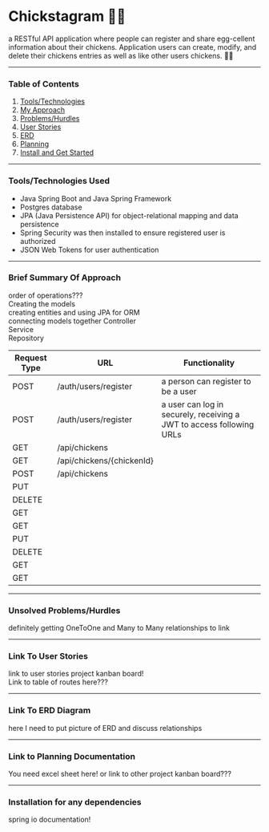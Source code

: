 # Chickstagram 🐔💞
a RESTful API application where people can register and share egg-cellent information about their chickens. Application users can create, modify, and delete their chickens entries as well as like other users chickens. 🐣🥚
***
### Table of Contents 
1. [Tools/Technologies](#tools)
2. [My Approach](#summary)
3. [Problems/Hurdles](#problems)
4. [User Stories](#userstories)
5. [ERD](#erd)
6. [Planning](#planning)
7. [Install and Get Started](#install)

***
### Tools/Technologies Used <a name="tools"></a>
* Java Spring Boot and Java Spring Framework
* Postgres database
* JPA (Java Persistence API) for object-relational mapping and data persistence
* Spring Security was then installed to ensure registered user is authorized 
* JSON Web Tokens for user authentication
***
### Brief Summary Of Approach <a name="summary"></a>
order of operations???  
Creating the models  
creating entities and using JPA for ORM   
connecting models together 
Controller  
Service  
Repository  

| Request Type | URL                       | Functionality                                                        |
|--------------|---------------------------|----------------------------------------------------------------------|
| POST         | /auth/users/register      | a person can register to be a user                                   |
| POST         | /auth/users/register      | a user can log in securely, receiving a JWT to access following URLs |
| GET          | /api/chickens             |                                                                      |
| GET          | /api/chickens/{chickenId} |                                                                      |
| POST         | /api/chickens             |                                                                      |
| PUT          |                           |                                                                      |
| DELETE       |                           |                                                                      |
| GET          |                           |                                                                      |
| GET          |                           |                                                                      |
| PUT          |                           |                                                                      |
| DELETE       |                           |                                                                      |
| GET          |                           |                                                                      |
| GET          |                           |                                                                      |

***
### Unsolved Problems/Hurdles <a name="problems"></a>
definitely getting OneToOne and Many to Many relationships to link
***
### Link To User Stories <a name="userstories"></a>
link to user stories project kanban board!  
Link to table of routes here???
***
### Link To ERD Diagram <a name="erd"></a>
here I need to put picture of ERD and discuss relationships 
***
### Link to Planning Documentation <a name="planning"></a>
You need excel sheet here! or link to other project kanban board???
***
### Installation for any dependencies <a name="install"></a>
spring io documentation! 